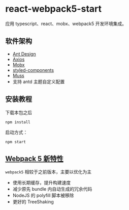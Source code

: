 # react-webpack5-start 

应用 typescript、react、mobx、webpack5 开发环境集成。

## 软件架构

* [Ant Design](https://ant.design/)
* [Axios](http://www.axios-js.com/docs/index.html)
* [Mobx](https://cn.mobx.js.org/)
* [styled-components](https://www.styled-components.com/)
* [Muss](https://github.com/zyj1022/muss)
* 支持 antd 主题自定义配置

## 安装教程

下载本包之后

`npm install`

启动方式：

`npm start`

## [Webpack 5 新特性](https://webpack.docschina.org/guides/getting-started/)

`webpack5` 相较于之前版本，主要以优化为主

* 使用长期缓存，提升构建速度
* 减少原先 bundle 内自动生成的冗余代码
* NodeJS 的 polyfill 脚本被移除
* 更好的 TreeShaking
